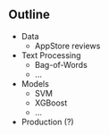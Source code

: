 
## Outline

- Data
	- AppStore reviews
- Text Processing
	- Bag-of-Words
	- ...
- Models
	- SVM
	- XGBoost
	- ...
- Production (?)
